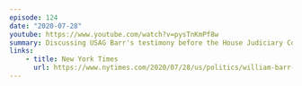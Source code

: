 ```yaml
---
episode: 124
date: "2020-07-28"
youtube: https://www.youtube.com/watch?v=pysTnKmPf8w
summary: Discussing USAG Barr's testimony before the House Judiciary Committee
links:
    - title: New York Times
      url: https://www.nytimes.com/2020/07/28/us/politics/william-barr-house-judiciary-hearing.html
---
```

